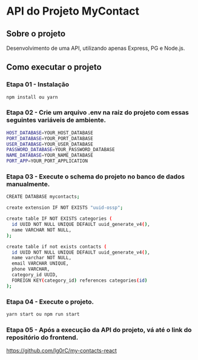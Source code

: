# API do Projeto MyContact

## Sobre o projeto

Desenvolvimento de uma API, utilizando apenas Express, PG e Node.js.

## Como executar o projeto

### Etapa 01 - Instalação
```bash
npm install ou yarn
```

### Etapa 02 - Crie um arquivo .env na raiz do projeto com essas seguintes variáveis de ambiente.

```bash
HOST_DATABASE=YOUR_HOST_DATABASE
PORT_DATABASE=YOUR_PORT_DATABASE
USER_DATABASE=YOUR_USER_DATABASE
PASSWORD_DATABASE=YOUR_PASSWORD_DATABASE
NAME_DATABASE=YOUR_NAME_DATABASE
PORT_APP=YOUR_PORT_APPLICATION
```

### Etapa 03 - Execute o schema do projeto no banco de dados manualmente.

```bash
CREATE DATABASE mycontacts;

create extension IF NOT EXISTS "uuid-ossp";

create table IF NOT EXISTS categories (
  id UUID NOT NULL UNIQUE DEFAULT uuid_generate_v4(),
  name VARCHAR NOT NULL,
);

create table if not exists contacts (
  id UUID NOT NULL UNIQUE DEFAULT uuid_generate_v4(),
  name varchar NOT NULL,
  email VARCHAR UNIQUE,
  phone VARCHAR,
  category_id UUID,
  FOREIGN KEY(category_id) references categories(id)
);
```

### Etapa 04 - Execute o projeto.

```bash
yarn start ou npm run start
```

### Etapa 05 - Após a execução da API do projeto, vá até o link do repositório do frontend.

https://github.com/Ig0rC/my-contacts-react







